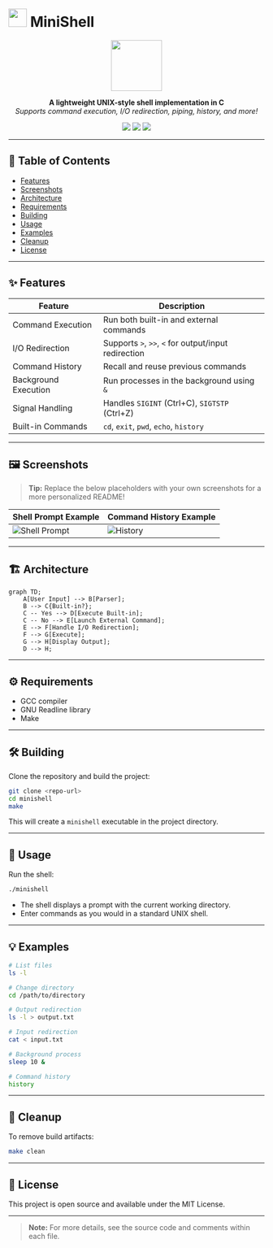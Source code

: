 # <img src="https://img.icons8.com/ios-filled/50/000000/terminal-2.png" width="36"/> MiniShell

<p align="center">
  <img src="https://img.icons8.com/ios-filled/100/000000/console.png" width="100"/>
</p>

<p align="center">
  <b>A lightweight UNIX-style shell implementation in C</b><br/>
  <i>Supports command execution, I/O redirection, piping, history, and more!</i>
</p>

<p align="center">
  <img src="https://img.shields.io/badge/build-passing-brightgreen"/>
  <img src="https://img.shields.io/badge/license-MIT-blue"/>
  <img src="https://img.shields.io/badge/language-C-blue"/>
</p>

---

## 📑 Table of Contents

- [Features](#features)
- [Screenshots](#screenshots)
- [Architecture](#architecture)
- [Requirements](#requirements)
- [Building](#building)
- [Usage](#usage)
- [Examples](#examples)
- [Cleanup](#cleanup)
- [License](#license)

---

## ✨ Features

| Feature              | Description                                          |
| -------------------- | ---------------------------------------------------- |
| Command Execution    | Run both built-in and external commands              |
| I/O Redirection      | Supports `>`, `>>`, `<` for output/input redirection |
| Command History      | Recall and reuse previous commands                   |
| Background Execution | Run processes in the background using `&`            |
| Signal Handling      | Handles `SIGINT` (Ctrl+C), `SIGTSTP` (Ctrl+Z)        |
| Built-in Commands    | `cd`, `exit`, `pwd`, `echo`, `history`               |

---

## 🖼️ Screenshots

> **Tip:** Replace the below placeholders with your own screenshots for a more personalized README!

| Shell Prompt Example                                                  | Command History Example                                             |
| --------------------------------------------------------------------- | ------------------------------------------------------------------- |
| ![Shell Prompt](https://via.placeholder.com/350x80?text=Shell+Prompt) | ![History](https://via.placeholder.com/350x80?text=Command+History) |

---

## 🏗️ Architecture

```mermaid
graph TD;
    A[User Input] --> B[Parser];
    B --> C{Built-in?};
    C -- Yes --> D[Execute Built-in];
    C -- No --> E[Launch External Command];
    E --> F[Handle I/O Redirection];
    F --> G[Execute];
    G --> H[Display Output];
    D --> H;
```

---

## ⚙️ Requirements

- GCC compiler
- GNU Readline library
- Make

---

## 🛠️ Building

Clone the repository and build the project:

```bash
git clone <repo-url>
cd minishell
make
```

This will create a `minishell` executable in the project directory.

---

## 🚀 Usage

Run the shell:

```bash
./minishell
```

- The shell displays a prompt with the current working directory.
- Enter commands as you would in a standard UNIX shell.

---

## 💡 Examples

```bash
# List files
ls -l

# Change directory
cd /path/to/directory

# Output redirection
ls -l > output.txt

# Input redirection
cat < input.txt

# Background process
sleep 10 &

# Command history
history
```

---

## 🧹 Cleanup

To remove build artifacts:

```bash
make clean
```

---

## 📄 License

This project is open source and available under the MIT License.

---

> **Note:** For more details, see the source code and comments within each file.
